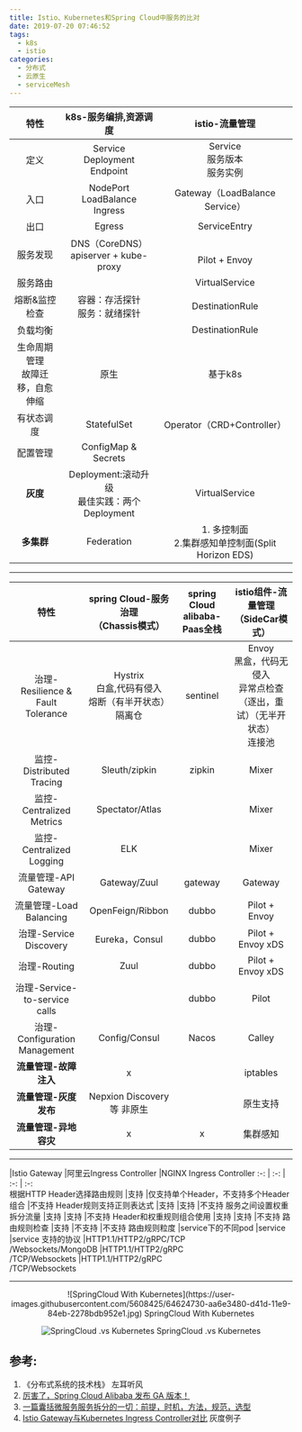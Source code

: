 ```yaml
---
title: Istio、Kubernetes和Spring Cloud中服务的比对     
date: 2019-07-20 07:46:52
tags: 
  - k8s
  - istio
categories:  
  - 分布式
  - 云原生
  - serviceMesh  
---
```


<p></p>
<!-- more -->

特性 | k8s-服务编排,资源调度 | istio-流量管理
:-: | :-: | :-: 
定义          |  Service<br> Deployment<br> Endpoint | Service<br> 服务版本 <br> 服务实例
入口          |  NodePort<br> LoadBalance<br> Ingress | Gateway（LoadBalance Service）
出口          |  Egress | ServiceEntry
服务发现      |  DNS（CoreDNS）<br> apiserver + kube-proxy |  <br>Pilot + Envoy
服务路由      |   | VirtualService
熔断&监控检查 | 容器：存活探针<br>服务：就绪探针 |  DestinationRule
负载均衡      | | DestinationRule
生命周期管理<br>故障迁移，自愈<br>伸缩 | 原生| 基于k8s 
有状态调度    | StatefulSet  | Operator（CRD+Controller）
配置管理      | ConfigMap & Secrets| 
**灰度**         | Deployment:滚动升级<br>最佳实践：两个Deployment | VirtualService
**多集群**        | Federation  | 1. 多控制面<br> 2.集群感知单控制面(Split Horizon EDS) 



-----

特性 | spring Cloud-服务治理<br>（Chassis模式） | spring Cloud alibaba-Paas全栈| istio组件-流量管理<br>（SideCar模式）
:-: | :-: | :-: | :-:
治理-Resilience & Fault Tolerance | Hystrix <br> 白盒,代码有侵入<br>熔断（有半开状态） <br>隔离仓 | sentinel  | Envoy<br>黑盒，代码无侵入<br> 异常点检查（逐出，重试）（无半开状态）<br>连接池 
监控-Distributed Tracing          | Sleuth/zipkin | zipkin | Mixer 
监控-Centralized Metrics          | Spectator/Atlas | | Mixer
监控-Centralized Logging          | ELK |  | Mixer
流量管理-API Gateway              | Gateway/Zuul | gateway | Gateway
流量管理-Load Balancing           | OpenFeign/Ribbon  | dubbo | Pilot + Envoy
治理-Service Discovery           | Eureka，Consul  |dubbo| Pilot + Envoy xDS
治理-Routing                     | Zuul | dubbo| Pilot + Envoy xDS
治理-Service-to-service calls    |   |dubbo|Pilot
治理-Configuration Management    | Config/Consul |Nacos| Calley
**流量管理-故障注入**                 | x |  | iptables
**流量管理-灰度发布**                 | Nepxion Discovery等 非原生| | 原生支持
**流量管理-异地容灾**                 | x | x |  集群感知

-----

   |Istio Gateway	|阿里云Ingress Controller	|NGINX Ingress Controller
:-: | :-: | :-: | :-:	
根据HTTP Header选择路由规则	|支持	|仅支持单个Header，不支持多个Header组合	|不支持
Header规则支持正则表达式	|支持	|支持	|不支持
服务之间设置权重拆分流量	|支持	|支持	|不支持
Header和权重规则组合使用	|支持	|支持	|不支持
路由规则检查	|支持	|不支持	|不支持
路由规则粒度	|service下的不同pod	|service	|service
支持的协议	|HTTP1.1/HTTP2/gRPC/TCP<br>/Websockets/MongoDB	|HTTP1.1/HTTP2/gRPC<br>/TCP/Websockets	|HTTP1.1/HTTP2/gRPC<br>/TCP/Websockets


-----

<div style="text-align: center;">
![SpringCloud With Kubernetes](https://user-images.githubusercontent.com/5608425/64624730-aa6e3480-d41d-11e9-84eb-2278bdb952e1.jpg)  SpringCloud With Kubernetes

![SpringCloud .vs Kubernetes](https://user-images.githubusercontent.com/5608425/64624734-ab06cb00-d41d-11e9-8ceb-ed1b5436eec7.jpg)
SpringCloud .vs Kubernetes
</div>
 
## 参考:
1. 《分布式系统的技术栈》 左耳听风
2. [厉害了，Spring Cloud Alibaba 发布 GA 版本！](https://blog.csdn.net/zl1zl2zl3/article/details/89790643)
3. [一篇囊括微服务服务拆分的一切：前提，时机，方法，规范，选型](https://www.cnblogs.com/popsuper1982/p/9634578.html)
4. [Istio Gateway与Kubernetes Ingress Controller对比](https://yq.aliyun.com/articles/636511)  灰度例子
